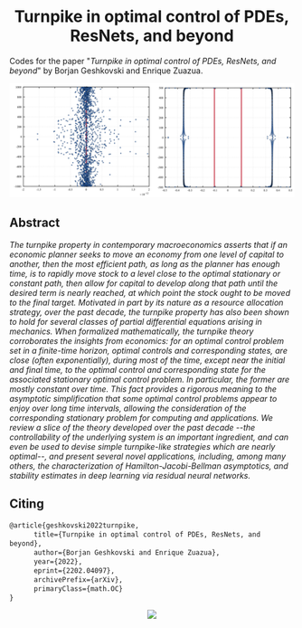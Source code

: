 <!-- Title -->
<h1 align="center">
  Turnpike in optimal control of PDEs, ResNets, and beyond
</h1>

Codes for the paper "*Turnpike in optimal control of PDEs, ResNets, and beyond*" by Borjan Geshkovski and Enrique Zuazua.

![spectrum](imgs/readme.png)

## Abstract

*The turnpike property in contemporary macroeconomics asserts that if an economic planner seeks to move an economy from one level of capital to another, then the most efficient path, as long as the planner has enough time, is to rapidly move stock to a level close to the optimal stationary or constant path, then allow for capital to develop along that path until the desired term is nearly reached, at which point the stock ought to be moved to the final target. Motivated in part by its nature as a resource allocation strategy, over the past decade, the turnpike property has also been shown to hold for several classes of partial differential equations arising in mechanics. When formalized mathematically, the turnpike theory corroborates the insights from economics: for an optimal control problem set in a finite-time horizon, optimal controls and corresponding states, are close (often exponentially), during most of the time, except near the initial and final time, to the optimal control and corresponding state for the associated stationary optimal control problem. In particular, the former are mostly constant over time. This fact provides a rigorous meaning to the asymptotic simplification that some optimal control problems appear to enjoy over long time intervals, allowing the consideration of the corresponding stationary problem for computing and applications. We review a slice of the theory developed over the past decade --the controllability of the underlying system is an important ingredient, and can even be used to devise simple turnpike-like strategies which are nearly optimal--, and present several novel applications, including, among many others, the characterization of Hamilton-Jacobi-Bellman asymptotics, and stability estimates in deep learning via residual neural networks.*

## Citing

```
@article{geshkovski2022turnpike,
      title={Turnpike in optimal control of PDEs, ResNets, and beyond}, 
      author={Borjan Geshkovski and Enrique Zuazua},
      year={2022},
      eprint={2202.04097},
      archivePrefix={arXiv},
      primaryClass={math.OC}
}
```

<p align="center">
  <img src="https://zenodo.org/badge/DOI/10.48550/arXiv.2203.03012.svg" link="https://doi.org/10.48550/arXiv.2203.03012">
</p>
